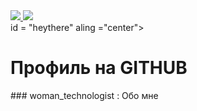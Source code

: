 <div id= "badges" aling = "center">
  <a href = "https://vk.com/lilmuil"> 
    <img src = "https://img.shields.io/badge/VK-blue?style-for-the-badge&logo«VK&logoColor»white" alt-"VK Badge"/>
</a>
  <a href ="https://mail.google.com/mail/u/0/#inbox" >
    <img src = "https://img.shields.io/badge/EMAIl-red?style=for-the-badge&logo=Gmail&logoColor=white" alt»"VK Badge"/">
  </a>
</div>
<div id= "viewport" aling = "center">
<img src = "https://irtuganova.com/ghpvc/Alishkatuk = rompersStomper&style=flag-squar&color=blue" alt=""/>
</div>
<div> id = "heythere" aling ="center">
<h1> Профиль на GITHUB </h1>
</div>
### woman_technologist : Обо мне

